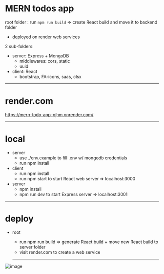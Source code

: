 # MERN todos app 

root folder : run `npm run build` => create React build and move it to backend folder

- deployed on render web services

2 sub-folders:
- server: Express +  MongoDB 
  + middlewares: cors, static 
  + uuid 
- client: React
  + bootstrap, FA-icons, saas, clsx

----
# render.com

https://mern-todo-app-pjhm.onrender.com/

----
# local
- server
  + use ./env.example to fill .env w/ mongodb credentials 
  + run npm install
- client
  + run npm install
  + run npm start to start React web server => localhost:3000
- server
  + npm install
  + npm run dev to start Express server => localhost:3001
----

# deploy
- root
  + run npm run build => generate React build + move new React build to server folder
  + visit render.com to create a web service 
  
  ----
  
![image](https://user-images.githubusercontent.com/99029880/222922380-7a4a6e1e-fed7-4f50-ac14-1795161be7cd.png)


